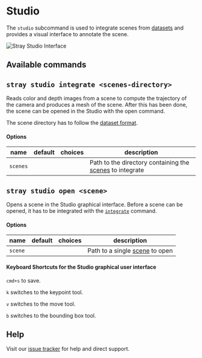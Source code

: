 # Studio

The `studio` subcommand is used to integrate scenes from [datasets](/formats/data.md) and provides a visual interface to annotate the scene.

![Stray Studio Interface](/images/studio.jpg)

## Available commands

## `stray studio integrate <scenes-directory>`

Reads color and depth images from a scene to compute the trajectory of the camera and produces a mesh of the scene. After this has been done, the scene can be opened in the Studio with the open command.

The scene directory has to follow the [dataset format](/formats/data.md#dataset-format).

#### Options

|name|default|choices|description|
|---|---|---|---|
|`scenes`| | |Path to the directory containing the [scenes](/formats/data.md#dataset-format) to integrate|

## `stray studio open <scene>`

Opens a scene in the Studio graphical interface. Before a scene can be opened, it has to be integrated with the [`integrate`](#stray-studio-integrate-scene-directory) command.

#### Options

|name|default|choices|description|
|---|---|---|---|
|`scene`| | |Path to a single [scene](/formats/data.md#dataset-format) to open|

#### Keyboard Shortcuts for the Studio graphical user interface

`cmd+s` to save.

`k` switches to the keypoint tool.

`v` switches to the move tool.

`b` switches to the bounding box tool.


## Help

Visit our [issue tracker](https://github.com/StrayRobots/issues) for help and direct support.

